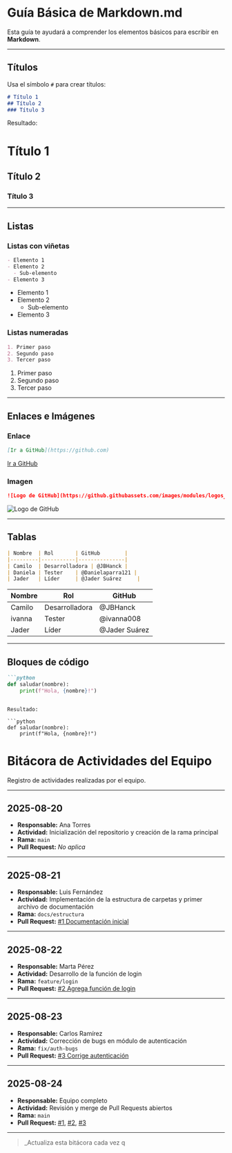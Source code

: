 # Guía Básica de Markdown.md

Esta guía te ayudará a comprender los elementos básicos para escribir en **Markdown**.

---

## Títulos

Usa el símbolo `#` para crear títulos:

```markdown
# Título 1
## Título 2
### Título 3
```

Resultado:

# Título 1
## Título 2
### Título 3

---

## Listas

### Listas con viñetas

```markdown
- Elemento 1
- Elemento 2
  - Sub-elemento
- Elemento 3
```

- Elemento 1
- Elemento 2
  - Sub-elemento
- Elemento 3

### Listas numeradas

```markdown
1. Primer paso
2. Segundo paso
3. Tercer paso
```

1. Primer paso
2. Segundo paso
3. Tercer paso

---

## Enlaces e Imágenes

### Enlace

```markdown
[Ir a GitHub](https://github.com)
```

[Ir a GitHub](https://github.com)

### Imagen

```markdown
![Logo de GitHub](https://github.githubassets.com/images/modules/logos_page/GitHub-Mark.png)
```

![Logo de GitHub](https://github.githubassets.com/images/modules/logos_page/GitHub-Mark.png)

---

## Tablas

```markdown
| Nombre  | Rol       | GitHub        |
|---------|-----------|---------------|
| Camilo  | Desarrolladora | @JBHanck |
| Daniela | Tester    | @Danielaparra121 |
| Jader   | Líder     | @Jader Suárez     |
```

| Nombre  | Rol            | GitHub   |
|---------|----------------|----------|
| Camilo  | Desarrolladora | @JBHanck  |
| ivanna  | Tester         | @ivanna008 |
|  Jader  | Líder          | @Jader Suárez|

---

## Bloques de código

```markdown
```python
def saludar(nombre):
    print(f"Hola, {nombre}!")
```
```

Resultado:

```python
def saludar(nombre):
    print(f"Hola, {nombre}!")
```






# Bitácora de Actividades del Equipo

Registro de actividades realizadas por el equipo.

---

## 2025-08-20

- **Responsable:** Ana Torres
- **Actividad:** Inicialización del repositorio y creación de la rama principal
- **Rama:** `main`
- **Pull Request:** _No aplica_

---

## 2025-08-21

- **Responsable:** Luis Fernández
- **Actividad:** Implementación de la estructura de carpetas y primer archivo de documentación
- **Rama:** `docs/estructura`
- **Pull Request:** [#1 Documentación inicial](https://github.com/owner/repo/pull/1)

---

## 2025-08-22

- **Responsable:** Marta Pérez
- **Actividad:** Desarrollo de la función de login
- **Rama:** `feature/login`
- **Pull Request:** [#2 Agrega función de login](https://github.com/owner/repo/pull/2)

---

## 2025-08-23

- **Responsable:** Carlos Ramírez
- **Actividad:** Corrección de bugs en módulo de autenticación
- **Rama:** `fix/auth-bugs`
- **Pull Request:** [#3 Corrige autenticación](https://github.com/owner/repo/pull/3)

---

## 2025-08-24

- **Responsable:** Equipo completo
- **Actividad:** Revisión y merge de Pull Requests abiertos
- **Rama:** `main`
- **Pull Request:** [#1](https://github.com/owner/repo/pull/1), [#2](https://github.com/owner/repo/pull/2), [#3](https://github.com/owner/repo/pull/3)

---

> _Actualiza esta bitácora cada vez q
